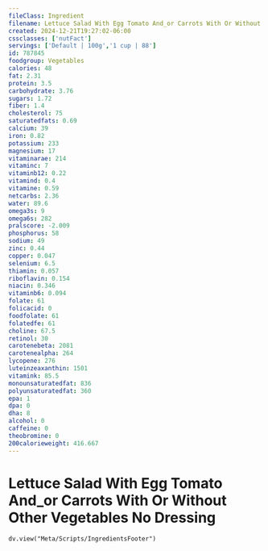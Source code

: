 ```yaml
---
fileClass: Ingredient
filename: Lettuce Salad With Egg Tomato And_or Carrots With Or Without Other Vegetables No Dressing
created: 2024-12-21T19:27:02-06:00
cssclasses: ['nutFact']
servings: ['Default | 100g','1 cup | 88']
id: 787845
foodgroup: Vegetables
calories: 48
fat: 2.31
protein: 3.5
carbohydrate: 3.76
sugars: 1.72
fiber: 1.4
cholesterol: 75
saturatedfats: 0.69
calcium: 39
iron: 0.82
potassium: 233
magnesium: 17
vitaminarae: 214
vitaminc: 7
vitaminb12: 0.22
vitamind: 0.4
vitamine: 0.59
netcarbs: 2.36
water: 89.6
omega3s: 9
omega6s: 282
pralscore: -2.009
phosphorus: 58
sodium: 49
zinc: 0.44
copper: 0.047
selenium: 6.5
thiamin: 0.057
riboflavin: 0.154
niacin: 0.346
vitaminb6: 0.094
folate: 61
folicacid: 0
foodfolate: 61
folatedfe: 61
choline: 67.5
retinol: 30
carotenebeta: 2081
carotenealpha: 264
lycopene: 276
luteinzeaxanthin: 1501
vitamink: 85.5
monounsaturatedfat: 836
polyunsaturatedfat: 360
epa: 1
dpa: 0
dha: 8
alcohol: 0
caffeine: 0
theobromine: 0
200calorieweight: 416.667
---
```


# Lettuce Salad With Egg Tomato And_or Carrots With Or Without Other Vegetables No Dressing

```dataviewjs
dv.view("Meta/Scripts/IngredientsFooter")
```